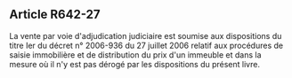 Article R642-27
----
La vente par voie d'adjudication judiciaire est soumise aux dispositions du
titre Ier du décret n° 2006-936 du 27 juillet 2006 relatif aux procédures de
saisie immobilière et de distribution du prix d'un immeuble et dans la mesure où
il n'y est pas dérogé par les dispositions du présent livre.
